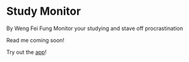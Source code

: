 # Study Monitor
By Weng Fei Fung
Monitor your studying and stave off procrastination

Read me coming soon!

Try out the [app](https://siphon880gh.github.io/study-monitor)!